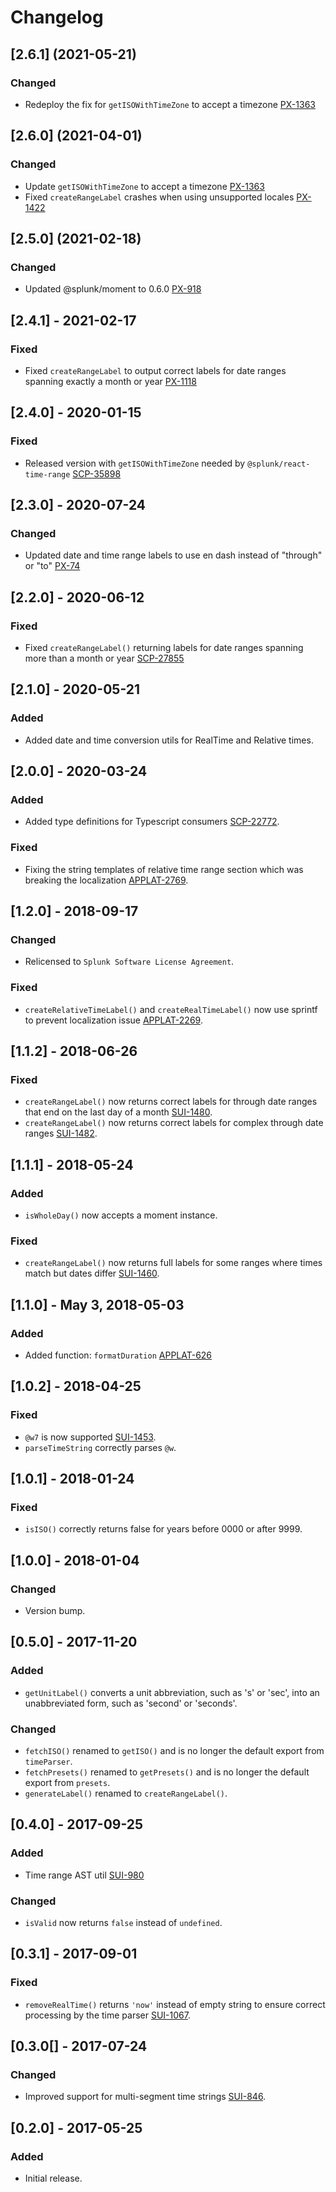 # Changelog

## [2.6.1] (2021-05-21)
### Changed
* Redeploy the fix for `getISOWithTimeZone` to accept a timezone [PX-1363](http://go/j/PX-1363)


## [2.6.0] (2021-04-01)
### Changed
* Update `getISOWithTimeZone` to accept a timezone [PX-1363](http://go/j/PX-1363)
* Fixed `createRangeLabel` crashes when using unsupported locales [PX-1422](http://go/j/PX-1422)


## [2.5.0] (2021-02-18)
### Changed
* Updated @splunk/moment to 0.6.0 [PX-918](http://go/j/PX-918)
  

## [2.4.1] - 2021-02-17

### Fixed
* Fixed `createRangeLabel` to output correct labels for date ranges spanning exactly a month or year [PX-1118](http://go/j/PX-1118)


## [2.4.0] - 2020-01-15

### Fixed
* Released version with `getISOWithTimeZone` needed by `@splunk/react-time-range` [SCP-35898](http://go/j/SCP-35898)

## [2.3.0] - 2020-07-24

### Changed
* Updated date and time range labels to use en dash instead of "through" or "to" [PX-74](http://go/j/PX-74)


## [2.2.0] - 2020-06-12

### Fixed
* Fixed `createRangeLabel()` returning labels for date ranges spanning more than a month or year [SCP-27855](http://go/j/SCP-27855)


## [2.1.0] - 2020-05-21

### Added
* Added date and time conversion utils for RealTime and Relative times.


## [2.0.0] - 2020-03-24

### Added
* Added type definitions for Typescript consumers [SCP-22772](http://go/j/SCP-22772).

### Fixed
* Fixing the string templates of relative time range section which was breaking the localization [APPLAT-2769](http://go/j/APPLAT-2769).


## [1.2.0] - 2018-09-17

### Changed
* Relicensed to `Splunk Software License Agreement`.

### Fixed
* `createRelativeTimeLabel()` and `createRealTimeLabel()` now use sprintf to prevent localization issue [APPLAT-2269](http://go/j/APPLAT-2269).


## [1.1.2] - 2018-06-26

### Fixed
* `createRangeLabel()` now returns correct labels for through date ranges that end on the last day of a month [SUI-1480](http://go/j/SUI-1480).
* `createRangeLabel()` now returns correct labels for complex through date ranges [SUI-1482](http://go/j/SUI-1482).


## [1.1.1] - 2018-05-24

### Added
* `isWholeDay()` now accepts a moment instance.

### Fixed
* `createRangeLabel()` now returns full labels for some ranges where times match but dates differ [SUI-1460](http://go/j/SUI-1460).


## [1.1.0] - May 3, 2018-05-03

### Added
* Added function: `formatDuration` [APPLAT-626](http://go/j/APPLAT-626)


## [1.0.2] - 2018-04-25

### Fixed
* `@w7` is now supported [SUI-1453](http://go/j/SUI-1453).
* `parseTimeString` correctly parses `@w`.


## [1.0.1] - 2018-01-24

### Fixed
* `isISO()` correctly returns false for years before 0000 or after 9999.


## [1.0.0] - 2018-01-04

### Changed
* Version bump.


## [0.5.0] - 2017-11-20

### Added
* `getUnitLabel()` converts a unit abbreviation, such as 's' or 'sec', into an unabbreviated form,
  such as 'second' or 'seconds'.

### Changed
* `fetchISO()` renamed to `getISO()` and is no longer the default export from `timeParser`.
* `fetchPresets()` renamed to `getPresets()` and is no longer the default export from `presets`.
* `generateLabel()` renamed to `createRangeLabel()`.


## [0.4.0] - 2017-09-25

### Added
* Time range AST util [SUI-980](http://go/j/SUI-980)

### Changed
* `isValid` now returns `false` instead of `undefined`.


## [0.3.1] - 2017-09-01

### Fixed
* `removeRealTime()` returns `'now'` instead of empty string to ensure correct processing by the time parser [SUI-1067](http://go/j/SUI-1067).


## [0.3.0[] - 2017-07-24

### Changed
* Improved support for multi-segment time strings [SUI-846](http://go/j/SUI-846).


## [0.2.0] - 2017-05-25

### Added
* Initial release.



